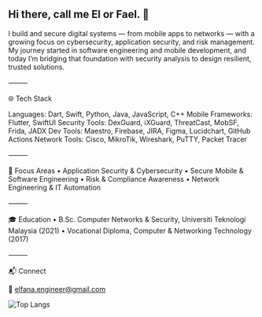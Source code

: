 ## Hi there, call me El or Fael. 👋 


I build and secure digital systems — from mobile apps to networks — with a growing focus on cybersecurity, application security, and risk management. My journey started in software engineering and mobile development, and today I’m bridging that foundation with security analysis to design resilient, trusted solutions.

⸻

🌐 Tech Stack

Languages: Dart, Swift, Python, Java, JavaScript, C++
Mobile Frameworks: Flutter, SwiftUI
Security Tools: DexGuard, iXGuard, ThreatCast, MobSF, Frida, JADX
Dev Tools: Maestro, Firebase, JIRA, Figma, Lucidchart, GitHub Actions
Network Tools: Cisco, MikroTik, Wireshark, PuTTY, Packet Tracer

⸻

🎯 Focus Areas
	•	Application Security & Cybersecurity
	•	Secure Mobile & Software Engineering
	•	Risk & Compliance Awareness
	•	Network Engineering & IT Automation

⸻

🎓 Education
	•	B.Sc. Computer Networks & Security, Universiti Teknologi Malaysia (2021)
	•	Vocational Diploma, Computer & Networking Technology (2017)

⸻

📬 Connect

📩 elfana.engineer@gmail.com


   ![Top Langs](https://github-readme-stats.vercel.app/api/top-langs/?username=elfaaels&size_weight=0.5&count_weight=0.5)

<!--

![Top Langs](https://github-readme-stats.vercel.app/api/top-langs/?username=elfaaels&theme=tokyonight)


## ✉️ Find me on:

<p align="left">
 <a href="https://www.linkedin.com/in/elfana-anamta-chatya/" target="_blank" rel="noopener noreferrer"> <img src="https://cdn.jsdelivr.net/npm/simple-icons@v3/icons/linkedin.svg" alt="Python" height="35" style="vertical-align:top; margin:4px"></a>
   <a href="https://www.behance.net/elfaael" target="_blank" rel="noopener noreferrer"> <img src="https://cdn.jsdelivr.net/npm/simple-icons@v3/icons/behance.svg" alt="Python" height="35" style="vertical-align:top; margin:4px"></a>
      <a href="https://open.spotify.com/playlist/1qdTIddmzSxZDOcjjjnnnn" target="_blank" rel="noopener noreferrer"> <img src="https://cdn.jsdelivr.net/npm/simple-icons@v3/icons/spotify.svg" alt="Python" height="35" style="vertical-align:top; margin:4px"></a>
    <a href="https://www.goodreads.com/user/show/130224185-elfaael" target="_blank" rel="noopener noreferrer"> <img src="https://cdn.jsdelivr.net/npm/simple-icons@v3/icons/goodreads.svg" alt="Python" height="35" style="vertical-align:top; margin:4px"></a>
</p>

<br />

-->
<!--





**codesbyel/codesbyel** is a ✨ _special_ ✨ repository because its `README.md` (this file) appears on your GitHub profile. 
- 💬 Ask me about ...
- 😄 Pronouns: ...
- ⚡ Fun fact: ...
-->
